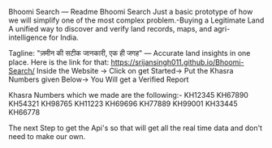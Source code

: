 Bhoomi Search — Readme
Bhoomi Search
Just a basic prototype of how we will simplify one of the most complex problem.-Buying a Legitimate Land
A unified way to discover and verify land records, maps, and agri-intelligence for India.

Tagline: "ज़मीन की सटीक जानकारी, एक ही जगह" — Accurate land insights in one place.
Here is the link for that:  https://srijansingh011.github.io/Bhoomi-Search/
Inside the Website -> Click on get Started-> Put the Khasra Numbers given Below-> You Will get a Verified Report


Khasra Numbers which we made are the following:-
KH12345
KH67890
KH54321
KH98765
KH11223
KH69696
KH77889
KH99001
KH33445
KH66778

The next Step to get the Api's so that will get all the real time data and don't need to make our own.
